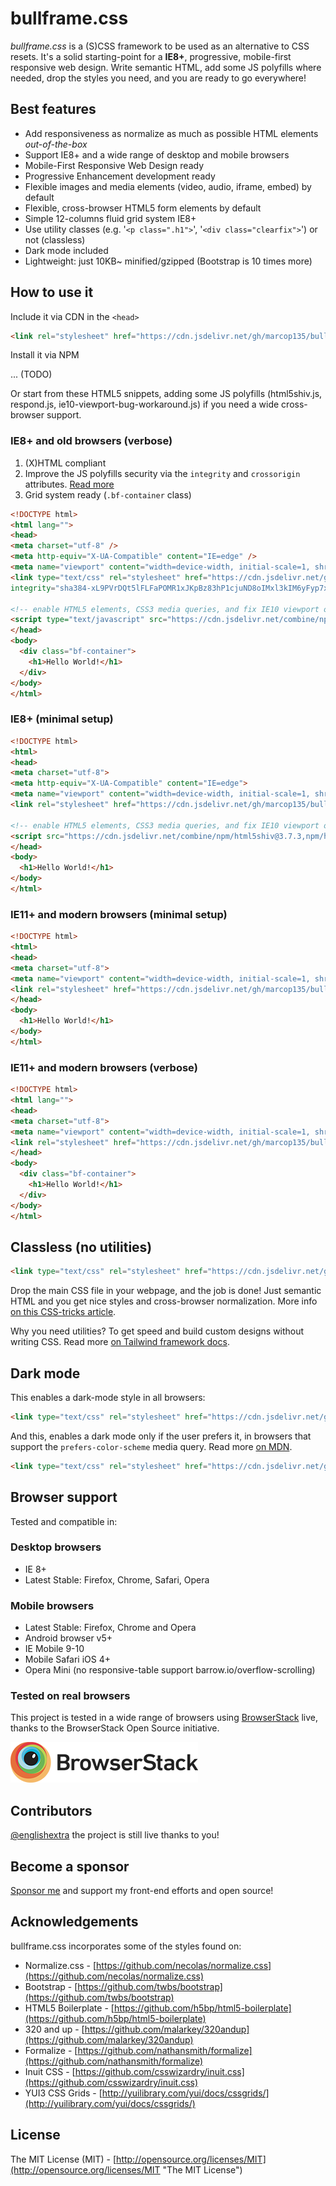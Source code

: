 # bullframe.css

_bullframe.css_ is a (S)CSS framework to be used as an alternative to CSS resets.
It's a solid starting-point for a **IE8+**, progressive, mobile-first responsive web design.
Write semantic HTML, add some JS polyfills where needed, drop the styles you need, and you are ready to go everywhere!

## Best features

- Add responsiveness as normalize as much as possible HTML elements *out-of-the-box*
- Support IE8+ and a wide range of desktop and mobile browsers
- Mobile-First Responsive Web Design ready
- Progressive Enhancement development ready
- Flexible images and media elements (video, audio, iframe, embed) by default
- Flexible, cross-browser HTML5 form elements by default
- Simple 12-columns fluid grid system IE8+
- Use utility classes (e.g. '`<p class=".h1">`', '`<div class="clearfix">`') or not (classless)
- Dark mode included
- Lightweight: just 10KB~ minified/gzipped (Bootstrap is 10 times more)

## How to use it

Include it via CDN in the `<head>`

```html
<link rel="stylesheet" href="https://cdn.jsdelivr.net/gh/marcop135/bullframe.css/bullframe.min.css">
```

Install it via NPM

... (TODO)

Or start from these HTML5 snippets, adding some JS polyfills (html5shiv.js, respond.js, ie10-viewport-bug-workaround.js) if you need a wide cross-browser support.

### IE8+ and old browsers (verbose)

1. (X)HTML compliant
2. Improve the JS polyfills security via the `integrity` and `crossorigin` attributes. [Read more](https://stackoverflow.com/questions/32039568/what-are-the-integrity-and-crossorigin-attributes)
3. Grid system ready (`.bf-container` class)

```html
<!DOCTYPE html>
<html lang="">
<head>
<meta charset="utf-8" />
<meta http-equiv="X-UA-Compatible" content="IE=edge" />
<meta name="viewport" content="width=device-width, initial-scale=1, shrink-to-fit=no" />
<link type="text/css" rel="stylesheet" href="https://cdn.jsdelivr.net/gh/marcop135/bullframe.css/bullframe.min.css"
integrity="sha384-xL9PVrDQt5lFLFaPOMR1xJKpBz83hP1cjuND8oIMxl3kIM6yFyp7xzRChkB5ugUN" crossorigin="anonymous">

<!-- enable HTML5 elements, CSS3 media queries, and fix IE10 viewport on Windows 8 -->
<script type="text/javascript" src="https://cdn.jsdelivr.net/combine/npm/html5shiv@3.7.3,npm/html5shiv@3.7.3/dist/html5shiv-printshiv.min.js,npm/respond.js@1.4.2/src/matchmedia.polyfill.min.js,npm/respond.js@1.4.2/src/matchmedia.addListener.min.js,npm/respond.js@1.4.2/src/respond.min.js,npm/ie10-viewport-bug-workaround.js@1.0.0" integrity="sha384-gREdttsFCQA+/jAI4yYFCtTs3d2gbjqhjAyUdoQprlF40Ig05yfwvRpZuM9yO5O6" crossorigin="anonymous"></script>
</head>
<body>
  <div class="bf-container">
    <h1>Hello World!</h1>
  </div>
</body>
</html>
```

### IE8+ (minimal setup)

```html
<!DOCTYPE html>
<html>
<head>
<meta charset="utf-8">
<meta http-equiv="X-UA-Compatible" content="IE=edge">
<meta name="viewport" content="width=device-width, initial-scale=1, shrink-to-fit=no">
<link rel="stylesheet" href="https://cdn.jsdelivr.net/gh/marcop135/bullframe.css/bullframe.min.css">

<!-- enable HTML5 elements, CSS3 media queries, and fix IE10 viewport on Windows 8 -->
<script src="https://cdn.jsdelivr.net/combine/npm/html5shiv@3.7.3,npm/html5shiv@3.7.3/dist/html5shiv-printshiv.min.js,npm/respond.js@1.4.2/src/matchmedia.polyfill.min.js,npm/respond.js@1.4.2/src/matchmedia.addListener.min.js,npm/respond.js@1.4.2/src/respond.min.js,npm/ie10-viewport-bug-workaround.js@1.0.0"></script>
</head>
<body>
  <h1>Hello World!</h1>
</body>
</html>
```

### IE11+ and modern browsers (minimal setup)

```html
<!DOCTYPE html>
<html>
<head>
<meta charset="utf-8">
<meta name="viewport" content="width=device-width, initial-scale=1, shrink-to-fit=no">
<link rel="stylesheet" href="https://cdn.jsdelivr.net/gh/marcop135/bullframe.css/bullframe.min.css">
</head>
<body>
  <h1>Hello World!</h1>
</body>
</html>
```

### IE11+ and modern browsers (verbose)

```html
<!DOCTYPE html>
<html lang="">
<head>
<meta charset="utf-8">
<meta name="viewport" content="width=device-width, initial-scale=1, shrink-to-fit=no">
<link rel="stylesheet" href="https://cdn.jsdelivr.net/gh/marcop135/bullframe.css/bullframe.min.css" integrity="sha384-xL9PVrDQt5lFLFaPOMR1xJKpBz83hP1cjuND8oIMxl3kIM6yFyp7xzRChkB5ugUN"  crossorigin="anonymous">
</head>
<body>
  <div class="bf-container">
    <h1>Hello World!</h1>
  </div>
</body>
</html>

```

## Classless (no utilities)

```html
<link type="text/css" rel="stylesheet" href="https://cdn.jsdelivr.net/gh/marcop135/bullframe.css/bullframe-classless.min.css">
```

Drop the main CSS file in your webpage, and the job is done!
Just semantic HTML and you get nice styles and cross-browser normalization.
More info [on this CSS-tricks article](https://css-tricks.com/no-class-css-frameworks/).

Why you need utilities? To get speed and build custom designs without writing CSS. Read more [on Tailwind framework docs](https://tailwindcss.com/docs/utility-first/).

## Dark mode

This enables a dark-mode style in all browsers:

```html
<link type="text/css" rel="stylesheet" href="https://cdn.jsdelivr.net/gh/marcop135/bullframe.css/bullframe-darkmode.min.css">
```

And this, enables a dark mode only if the user prefers it, in browsers that support the `prefers-color-scheme` media query.
Read more [on MDN](https://developer.mozilla.org/en-US/docs/Web/CSS/@media/prefers-color-scheme).

```html
<link type="text/css" rel="stylesheet" href="https://cdn.jsdelivr.net/gh/marcop135/bullframe.css/bullframe-darkmode-prefers.min.css">
```

## Browser support

Tested and compatible in:

### Desktop browsers

- IE 8+
- Latest Stable: Firefox, Chrome, Safari, Opera

### Mobile browsers

- Latest Stable: Firefox, Chrome and Opera
- Android browser v5+
- IE Mobile 9-10
- Mobile Safari iOS 4+
- Opera Mini (no responsive-table support barrow.io/overflow-scrolling)

### Tested on real browsers

This project is tested in a wide range of browsers using [BrowserStack](http://browserstack.com/) live, thanks to the BrowserStack Open Source initiative.

![BrowserStack Logo](./docs/img/browserstack-logo.png)

## Contributors

[@englishextra](https://github.com/englishextra) the project is still live thanks to you!

## Become a sponsor

[Sponsor me](https://github.com/sponsors/marcop135) and support my front-end efforts and open source!

## Acknowledgements

bullframe.css incorporates some of the styles found on:

- Normalize.css - [https://github.com/necolas/normalize.css](https://github.com/necolas/normalize.css)
- Bootstrap - [https://github.com/twbs/bootstrap](https://github.com/twbs/bootstrap)
- HTML5 Boilerplate - [https://github.com/h5bp/html5-boilerplate](https://github.com/h5bp/html5-boilerplate)
- 320 and up - [https://github.com/malarkey/320andup](https://github.com/malarkey/320andup)
- Formalize - [https://github.com/nathansmith/formalize](https://github.com/nathansmith/formalize)
- Inuit CSS - [https://github.com/csswizardry/inuit.css](https://github.com/csswizardry/inuit.css)
- YUI3 CSS Grids - [http://yuilibrary.com/yui/docs/cssgrids/](http://yuilibrary.com/yui/docs/cssgrids/)

## License

The MIT License (MIT) - [http://opensource.org/licenses/MIT](http://opensource.org/licenses/MIT "The MIT License")
